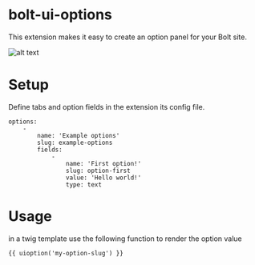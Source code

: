 bolt-ui-options
======================
This extension makes it easy to create an option panel for your Bolt site.

![alt text](https://i.gyazo.com/5fc8373bbd06fcb20522b0fc265b4e3c.png "Default option screen")


Setup
======================
Define tabs and option fields in the extension its config file.

```
options:
    -
        name: 'Example options'
        slug: example-options
        fields:
            -
                name: 'First option!'
                slug: option-first
                value: 'Hello world!'
                type: text
```


Usage
======================
in a twig template use the following function to render the option value

```
{{ uioption('my-option-slug') }}
```
